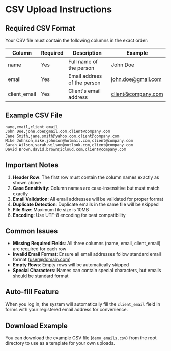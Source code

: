 # CSV Upload Instructions

## Required CSV Format

Your CSV file must contain the following columns in the exact order:

| Column | Required | Description | Example |
|--------|----------|-------------|---------|
| name | Yes | Full name of the person | John Doe |
| email | Yes | Email address of the person | john.doe@gmail.com |
| client_email | Yes | Client's email address | client@company.com |

## Example CSV File

```csv
name,email,client_email
John Doe,john.doe@gmail.com,client@company.com
Jane Smith,jane.smith@yahoo.com,client@company.com
Mike Johnson,mike.johnson@hotmail.com,client@company.com
Sarah Wilson,sarah.wilson@outlook.com,client@company.com
David Brown,david.brown@icloud.com,client@company.com
```

## Important Notes

1. **Header Row**: The first row must contain the column names exactly as shown above
2. **Case Sensitivity**: Column names are case-insensitive but must match exactly
3. **Email Validation**: All email addresses will be validated for proper format
4. **Duplicate Detection**: Duplicate emails in the same file will be skipped
5. **File Size**: Maximum file size is 10MB
6. **Encoding**: Use UTF-8 encoding for best compatibility

## Common Issues

- **Missing Required Fields**: All three columns (name, email, client_email) are required for each row
- **Invalid Email Format**: Ensure all email addresses follow standard email format (user@domain.com)
- **Empty Rows**: Empty rows will be automatically skipped
- **Special Characters**: Names can contain special characters, but emails should be standard format

## Auto-fill Feature

When you log in, the system will automatically fill the `client_email` field in forms with your registered email address for convenience.

## Download Example

You can download the example CSV file (`demo_emails.csv`) from the root directory to use as a template for your own uploads. 